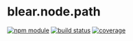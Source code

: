 # blear.node.path

[![npm module][npm-img]][npm-url]
[![build status][travis-img]][travis-url]
[![coverage][coveralls-img]][coveralls-url]

[travis-img]: https://img.shields.io/travis/blearjs/blear.node.path/master.svg?style=flat-square
[travis-url]: https://travis-ci.org/blearjs/blear.node.path

[npm-img]: https://img.shields.io/npm/v/blear.node.path.svg?style=flat-square
[npm-url]: https://www.npmjs.com/package/blear.node.path

[coveralls-img]: https://img.shields.io/coveralls/blearjs/blear.node.path/master.svg?style=flat-square
[coveralls-url]: https://coveralls.io/github/blearjs/blear.node.path?branch=master

